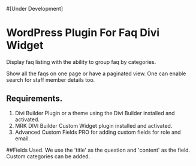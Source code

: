 #[Under Development]

# WordPress Plugin For Faq Divi Widget
Display faq listing with the ability to group faq by categories.

Show all the faqs on one page or have a paginated view. One can enable search for staff member details too.

## Requirements.
1. Divi Builder Plugin or a theme using the Divi Builder installed and activated.
2. MRK DIVI Builder Custom Widget plugin installed and activated.
3. Advanced Custom Fields PRO for adding custom fields for role and email.

##Fields Used.
We use the 'title' as the question and 'content' as the field. Custom categories can be added.



